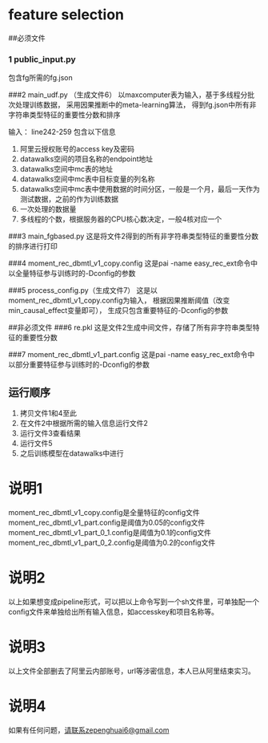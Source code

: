 # feature selection

##必须文件
### 1 public_input.py
包含fg所需的fg.json

###2 main_udf.py （生成文件6）
以maxcomputer表为输入，基于多线程分批次处理训练数据，
采用因果推断中的meta-learning算法，
得到fg.json中所有非字符串类型特征的重要性分数和排序

输入：
line242-259
包含以下信息
1. 阿里云授权账号的access key及密码
2. datawalks空间的项目名称的endpoint地址
3. datawalks空间中mc表的地址
4. datawalks空间中mc表中目标变量的列名称
5. datawalks空间中mc表中使用数据的时间分区，一般是一个月，最后一天作为测试数据，之前的作为训练数据
6. 一次处理的数据量
7. 多线程的个数，根据服务器的CPU核心数决定，一般4核对应一个

###3 main_fgbased.py
这是将文件2得到的所有非字符串类型特征的重要性分数的排序进行打印

###4 moment_rec_dbmtl_v1_copy.config
这是pai -name easy_rec_ext命令中 
以全量特征参与训练时的-Dconfig的参数

###5 process_config.py（生成文件7）
这是以moment_rec_dbmtl_v1_copy.config为输入，
根据因果推断阈值（改变min_causal_effect变量即可），
生成只包含重要特征的-Dconfig的参数

##非必须文件
###6 re.pkl
这是文件2生成中间文件，存储了所有非字符串类型特征的重要性分数

###7 moment_rec_dbmtl_v1_part.config
这是pai -name easy_rec_ext命令中 
以部分重要特征参与训练时的-Dconfig的参数

## 运行顺序
1. 拷贝文件1和4至此
2. 在文件2中根据所需的输入信息运行文件2
3. 运行文件3查看结果
4. 运行文件5
5. 之后训练模型在datawalks中进行

# 说明1
moment_rec_dbmtl_v1_copy.config是全量特征的config文件
moment_rec_dbmtl_v1_part.config是阈值为0.05的config文件
moment_rec_dbmtl_v1_part_0_1.config是阈值为0.1的config文件
moment_rec_dbmtl_v1_part_0_2.config是阈值为0.2的config文件

# 说明2
以上如果想变成pipeline形式，可以把以上命令写到一个sh文件里，可单独配一个config文件来单独给出所有输入信息，如accesskey和项目名称等。

# 说明3
以上文件全部删去了阿里云内部账号，url等涉密信息，本人已从阿里结束实习。

# 说明4
如果有任何问题，请联系zepenghuai6@gmail.com